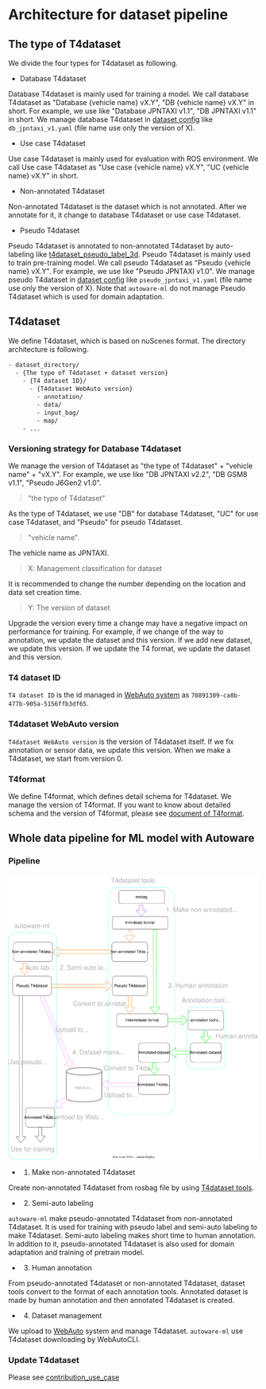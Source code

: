 # Architecture for dataset pipeline
## The type of T4dataset

We divide the four types for T4dataset as following.

- Database T4dataset

Database T4dataset is mainly used for training a model.
We call database T4dataset as "Database {vehicle name} vX.Y", "DB {vehicle name} vX.Y" in short.
For example, we use like "Database JPNTAXI v1.1", "DB JPNTAXI v1.1" in short.
We manage database T4dataset in [dataset config](/autoware_ml/configs/detection3d/dataset/t4dataset) like `db_jpntaxi_v1.yaml` (file name use only the version of X).

- Use case T4dataset

Use case T4dataset is mainly used for evaluation with ROS environment.
We call Use case T4dataset as "Use case {vehicle name} vX.Y", "UC {vehicle name} vX.Y" in short.

- Non-annotated T4dataset

Non-annotated T4dataset is the dataset which is not annotated.
After we annotate for it, it change to database T4dataset or use case T4dataset.

- Pseudo T4dataset

Pseudo T4dataset is annotated to non-annotated T4dataset by auto-labeling like [t4dataset_pseudo_label_3d](/tools/t4dataset_pseudo_label_3d/).
Pseudo T4dataset is mainly used to train pre-training model.
We call pseudo T4dataset as "Pseudo {vehicle name} vX.Y".
For example, we use like "Pseudo JPNTAXI v1.0".
We manage pseudo T4dataset in [dataset config](/autoware_ml/configs/detection3d/dataset/t4dataset) like `pseudo_jpntaxi_v1.yaml` (file name use only the version of X).
Note that `autoware-ml` do not manage Pseudo T4dataset which is used for domain adaptation.

## T4dataset

We define T4dataset, which is based on nuScenes format.
The directory architecture is following.

```
- dataset_directory/
  - {The type of T4dataset + dataset version}
    - {T4 dataset ID}/
      - {T4dataset WebAuto version}
        - annotation/
        - data/
        - input_bag/
        - map/
    - ...
```

### Versioning strategy for Database T4dataset

We manage the version of T4dataset as "the type of T4dataset" + "vehicle name" + "vX.Y".
For example, we use like "DB JPNTAXI v2.2", "DB GSM8 v1.1", "Pseudo J6Gen2 v1.0".

> "the type of T4dataset"

As the type of T4dataset, we use "DB" for database T4dataset, "UC" for use case T4dataset, and "Pseudo" for pseudo T4dataset.

> "vehicle name".

The vehicle name as JPNTAXI.

> X: Management classification for dataset

It is recommended to change the number depending on the location and data set creation time.

> Y: The version of dataset

Upgrade the version every time a change may have a negative impact on performance for training.
For example, if we change of the way to annotation, we update the dataset and this version.
If we add new dataset, we update this version.
If we update the T4 format, we update the dataset and this version.

### T4 dataset ID

`T4 dataset ID` is the id managed in [WebAuto system](https://docs.web.auto/en/) as `70891309-ca8b-477b-905a-5156ffb3df65`.

### T4dataset WebAuto version

`T4dataset WebAuto version` is the version of T4dataset itself.
If we fix annotation or sensor data, we update this version.
When we make a T4dataset, we start from version 0.

### T4format

We define T4format, which defines detail schema for T4dataset.
We manage the version of T4format.
If you want to know about detailed schema and the version of T4format, please see [document of T4format](https://github.com/tier4/tier4_perception_dataset/blob/main/docs/t4_format_3d_detailed.md).

## Whole data pipeline for ML model with Autoware
### Pipeline

![](/docs/fig/data_pipeline.drawio.svg)

- 1. Make non-annotated T4dataset

Create non-annotated T4dataset from rosbag file by using [T4dataset tools](https://github.com/tier4/tier4_perception_dataset).

- 2. Semi-auto labeling

`autoware-ml` make pseudo-annotated T4dataset from non-annotated T4dataset.
It is used for training with pseudo label and semi-auto labeling to make T4dataset.
Semi-auto labeling makes short time to human annotation.
In addition to it, pseudo-annotated T4dataset is also used for domain adaptation and training of pretrain model.

- 3. Human annotation

From pseudo-annotated T4dataset or non-annotated T4dataset, dataset tools convert to the format of each annotation tools.
Annotated dataset is made by human annotation and then annotated T4dataset is created.

- 4. Dataset management

We upload to [WebAuto](https://web.auto/) system and manage T4dataset.
`autoware-ml` use T4dataset downloading by WebAutoCLI.

### Update T4dataset

Please see [contribution_use_case](/docs/contribution/contribution_use_case.md)
